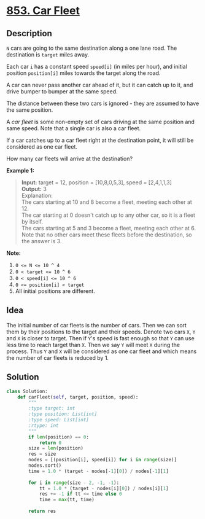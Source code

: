 # [853. Car Fleet](https://leetcode.com/contest/weekly-contest-89/problems/car-fleet/)

## Description

`N` cars are going to the same destination along a one lane road.  The destination is `target` miles away.

Each car `i` has a constant speed `speed[i]` (in miles per hour), and initial position `position[i]` miles towards the target along the road.

A car can never pass another car ahead of it, but it can catch up to it, and drive bumper to bumper at the same speed.

The distance between these two cars is ignored - they are assumed to have the same position.

A *car fleet* is some non-empty set of cars driving at the same position and same speed.  Note that a single car is also a car fleet.

If a car catches up to a car fleet right at the destination point, it will still be considered as one car fleet.

How many car fleets will arrive at the destination?

**Example 1:**

>**Input:** target = 12, position = [10,8,0,5,3], speed = [2,4,1,1,3] <br>
**Output:** 3 <br>
Explanation: <br>
The cars starting at 10 and 8 become a fleet, meeting each other at 12. <br>
The car starting at 0 doesn't catch up to any other car, so it is a fleet by itself. <br>
The cars starting at 5 and 3 become a fleet, meeting each other at 6. <br>
Note that no other cars meet these fleets before the destination, so the answer is 3. <br>

**Note:**

1. `0 <= N <= 10 ^ 4`
2. `0 < target <= 10 ^ 6`
3. `0 < speed[i] <= 10 ^ 6`
4. `0 <= position[i] < target`
5. All initial positions are different.

## Idea

The initial number of car fleets is the number of cars. Then we can sort them by their positions to the target and their speeds. Denote two cars `X`, `Y` and `X` is closer to target. Then if `Y`'s speed is fast enough so that `Y` can use less time to reach target than `X`. Then we say `Y` will meet `X` during the process. Thus `Y` and `X` will be considered as one car fleet and which means the number of car fleets is reduced by 1.

## Solution

```python
class Solution:
    def carFleet(self, target, position, speed):
        """
        :type target: int
        :type position: List[int]
        :type speed: List[int]
        :rtype: int
        """
        if len(position) == 0:
            return 0
        size = len(position)
        res = size
        nodes = [(position[i], speed[i]) for i in range(size)]
        nodes.sort()
        time = 1.0 * (target - nodes[-1][0]) / nodes[-1][1]
        
        for i in range(size - 2, -1, -1):
            tt = 1.0 * (target - nodes[i][0]) / nodes[i][1]
            res += -1 if tt <= time else 0
            time = max(tt, time)
        
        return res
                    
```